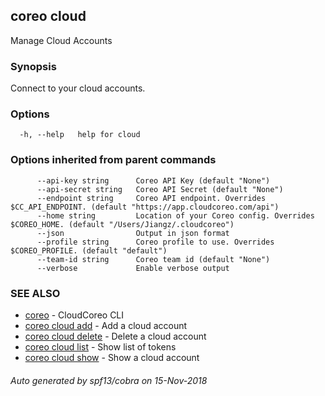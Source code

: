 ## coreo cloud

Manage Cloud Accounts

### Synopsis

Connect to your cloud accounts.

### Options

```
  -h, --help   help for cloud
```

### Options inherited from parent commands

```
      --api-key string      Coreo API Key (default "None")
      --api-secret string   Coreo API Secret (default "None")
      --endpoint string     Coreo API endpoint. Overrides $CC_API_ENDPOINT. (default "https://app.cloudcoreo.com/api")
      --home string         Location of your Coreo config. Overrides $COREO_HOME. (default "/Users/Jiangz/.cloudcoreo")
      --json                Output in json format
      --profile string      Coreo profile to use. Overrides $COREO_PROFILE. (default "default")
      --team-id string      Coreo team id (default "None")
      --verbose             Enable verbose output
```

### SEE ALSO

* [coreo](coreo.md)	 - CloudCoreo CLI
* [coreo cloud add](coreo_cloud_add.md)	 - Add a cloud account
* [coreo cloud delete](coreo_cloud_delete.md)	 - Delete a cloud account
* [coreo cloud list](coreo_cloud_list.md)	 - Show list of tokens
* [coreo cloud show](coreo_cloud_show.md)	 - Show a cloud account

###### Auto generated by spf13/cobra on 15-Nov-2018
